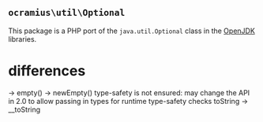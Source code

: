 ## `ocramius\util\Optional`

This package is a PHP port of the `java.util.Optional` class in the 
[OpenJDK](http://hg.openjdk.java.net/lambda/lambda/jdk/file/tip/src/share/classes/java/util/Optional.java) libraries.

# differences

 -> empty() -> newEmpty()
 type-safety is not ensured: may change the API in 2.0 to allow passing in types for runtime type-safety checks
 toString -> __toString
